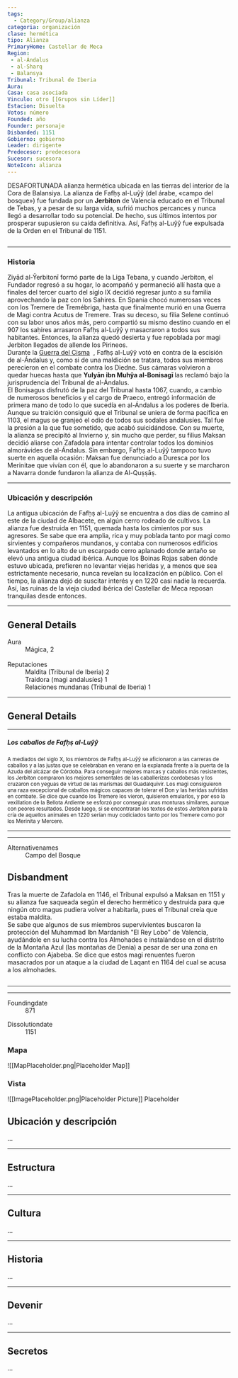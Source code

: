 ```yaml
---
tags:
  - Category/Group/alianza
categoria: organización
clase: hermética
tipo: Alianza
PrimaryHome: Castellar de Meca
Region:
 - al-Ándalus 
 - al-Sharq 
 - Balansya 
Tribunal: Tribunal de Iberia 
Aura: 
Casa: casa asociada
Vinculo: otro [[Grupos sin Líder]]
Estacion: Disuelta 
Votos: número
Founded: año
Founder: personaje
Disbanded: 1151
Gobierno: gobierno
Leader: dirigente
Predecesor: predecesora
Sucesor: sucesora
NoteIcon: alianza
---
```


 <section class="wa-section main-content"><p><span class="dropcap">D</span>ESAFORTUNADA alianza hermética ubicada en las tierras del interior de la Cora de Balansiya.
La alianza de Fafḥṣ al-Luŷŷ (del árabe, «campo del bosque») fue fundada por un <strong class="article-unlinked">Jerbiton</strong> de <span class="article-link article-explorer-link entity-link wa-link" data-article-privacy="public" data-article-id="2e19ef93-ba12-4efd-b4ba-3dd0b5ab9841" data-template-type="settlement" data-article="2e19ef93-ba12-4efd-b4ba-3dd0b5ab9841">Valencia</span> educado en el <span data-article-privacy="private" data-article-id="b95ed88f-c33b-4f2f-be85-2e5f420dfa47" data-template-type="organization" class="private-article article-unlinked entity-link wa-link">Tribunal de Tebas</span>, y a pesar de su larga vida, sufrió muchos percances y nunca llegó a desarrollar todo su potencial. De hecho, sus últimos intentos por prosperar supusieron su caída definitiva. Así, Fafḥṣ al-Luŷŷ fue expulsada de la Orden en el Tribunal de 1151.
</p><div id="58bd7a15d7c94e751c80eb8ddec6d95a" class="visibility-toggler image-thumb-container user-css-image-thumbnail position-relative padding-10 "><img src="https://worldanvil.com/uploads/images/558a73b9d09aa84b099d342bb3bf8b91.png" alt title="fafhsalluyy1.png" /></div>
<hr /><h3>Historia</h3>
<span data-article-privacy="private" data-article-id="95284875-cf7c-4235-bcf5-30572fd90036" data-template-type="person" class="private-article article-unlinked entity-link wa-link">Ziyād al-Ŷerbitonī</span> formó parte de la Liga Tebana, y cuando <span data-article-privacy="private" data-article-id="a3f83475-748e-4114-97da-c2fe00328945" data-template-type="person" class="private-article article-unlinked entity-link wa-link">Jerbiton, el Fundador</span> regresó a su hogar, lo acompañó y permaneció allí hasta que a finales del tercer cuarto del siglo IX decidió regresar junto a su familia aprovechando la paz con los <span data-article-privacy="private" data-article-id="e3fd6078-ce70-4ca7-8a62-d078943b039f" data-template-type="organization" class="private-article article-unlinked entity-link wa-link">Sahires</span>. En <span class="article-link article-explorer-link entity-link wa-link" data-article-privacy="public" data-article-id="5ff3ea64-57a9-4e12-8823-322e90f3be82" data-template-type="location" data-article="5ff3ea64-57a9-4e12-8823-322e90f3be82">Spania</span> chocó numerosas veces con los Tremere de <span class="article-link article-explorer-link entity-link wa-link" data-article-privacy="public" data-article-id="52075ddb-9650-434a-868c-25a9465b312f" data-template-type="organization" data-article="52075ddb-9650-434a-868c-25a9465b312f">Tremébriga</span>, hasta que finalmente murió en una Guerra de Magi contra Acutus de Tremere. Tras su deceso, su filia Selene continuó con su labor unos años más, pero compartió su mismo destino cuando en el 907 los saḥires arrasaron Fafḥṣ al-Luŷŷ y masacraron a todos sus habitantes. Entonces, la alianza quedó desierta y fue repoblada por magi Jerbiton llegados de allende los Pirineos.
<br />
Durante la <a href="/w/europa-mythica-montedemo/h/20b44dd0-d598-4759-abd7-b88af7d21eaf">Guerra del Cisma</a>  , Fafḥṣ al-Luŷŷ votó en contra de la escisión de al-Ándalus y, como si de una maldición se tratara, todos sus miembros perecieron en el combate contra los <span data-article-privacy="private" data-article-id="26ddee29-a1db-4a7c-9f6e-1024562db591" data-template-type="organization" class="private-article article-unlinked entity-link wa-link">Diedne</span>. Sus cámaras volvieron a quedar huecas hasta que <b>Yulyān ibn Muhŷa al-Bonisagī </b>las reclamó bajo la jurisprudencia del Tribunal de al-Ándalus.
<br />
El Bonisagus disfrutó de la paz del Tribunal hasta 1067, cuando, a cambio de numerosos beneficios y el cargo de Praeco, entregó información de primera mano de todo lo que sucedía en al-Ándalus a los poderes de Iberia. Aunque su traición consiguió que el Tribunal se uniera de forma pacífica en 1103, el magus se granjeó el odio de todos sus sodales andalusíes. Tal fue la presión a la que fue sometido, que acabó suicidándose. Con su muerte, la alianza se precipitó al Invierno y, sin mucho que perder, su filius <span data-article-privacy="private" data-article-id="60b223a4-17a5-4987-a1a9-d704d0f212c7" data-template-type="person" class="private-article article-unlinked entity-link wa-link">Maksan</span> decidió aliarse con <span data-article-privacy="private" data-article-id="a82b959e-155a-4712-bcee-8c4cf19b0602" data-template-type="person" class="private-article article-unlinked entity-link wa-link">Zafadola</span> para intentar controlar todos los dominios almorávides de al-Ándalus. Sin embargo, Fafḥṣ al-Luŷŷ tampoco tuvo suerte en aquella ocasión: Maksan fue denunciado a <span class="article-link article-explorer-link entity-link wa-link" data-article-privacy="public" data-article-id="2b14a551-6dff-4527-ae35-f30de1f502b2" data-template-type="organization" data-article="2b14a551-6dff-4527-ae35-f30de1f502b2">Duresca</span> por los <span class="article-link article-explorer-link entity-link wa-link" data-article-privacy="public" data-article-id="6b139265-66a0-4e7f-aab2-a70374b02925" data-template-type="organization" data-article="6b139265-66a0-4e7f-aab2-a70374b02925">Merinitae</span> que vivían con él, que lo abandonaron a su suerte y se marcharon a Navarra donde fundaron la alianza de <span class="article-link article-explorer-link entity-link wa-link" data-article-privacy="public" data-article-id="5713c304-1b4a-48bf-a54f-387edec1c5d7" data-template-type="organization" data-article="5713c304-1b4a-48bf-a54f-387edec1c5d7">Al-Quṣṣāṣ</span>.
<br />
<div id="cc8858e59ad409bfa8e35479301717e8" class="visibility-toggler image-thumb-container user-css-image-thumbnail position-relative padding-10 "><img src="https://worldanvil.com/uploads/images/17be04fbf6569aaa62d9bce2c3b18e53.png" alt title="fafhsalluyy2.png" /></div>
<hr /><h3>Ubicación y descripción</h3>
La antigua ubicación de Fafḥṣ al-Luŷŷ se encuentra a dos días de camino al este de la ciudad de Albacete, en algún cerro rodeado de cultivos. La alianza fue destruida en 1151, quemada hasta los cimientos por sus agresores. Se sabe que era amplia, rica y muy poblada tanto por magi como sirvientes y compañeros mundanos, y contaba con numerosos edificios levantados en lo alto de un escarpado cerro aplanado donde antaño se elevó una antigua ciudad ibérica. Aunque los Boinas Rojas saben dónde estuvo ubicada, prefieren no levantar viejas heridas y, a menos que sea estrictamente necesario, nunca revelan su localización en público. Con el tiempo, la alianza dejó de suscitar interés y en 1220 casi nadie la recuerda. Así, las ruinas de la vieja ciudad ibérica del Castellar de Meca reposan tranquilas desde entonces.<div id="367a688833b39262c8fa9abdcec7aa77" class="visibility-toggler image-thumb-container user-css-image-thumbnail position-relative padding-10 "><img src="https://worldanvil.com/uploads/images/06683b93d325691c5b60a2764508dc79.png" alt title="fafhsalluyy4.png" /></div>
<hr /><p></p></section>  <section data-section-id="sidepanelcontent" class="wa-section public"><h2>General Details</h2>
<p></p><div class="visibility-toggler" id="6ed3cf13906dc93a2f205a19e122c640"> 
          <dt class="phrase-key">Aura</dt>
          <dd class="phrase-value"> Mágica, 2 </dd>
        </div> 
<div class="visibility-toggler" id="d93d97edccfd299baa4b78d61f752604"> 
          <dt class="phrase-key">Reputaciones</dt>
          <dd class="phrase-value"> Maldita (Tribunal de Iberia) 2<br />Traidora (magi andalusíes) 1<br />Relaciones mundanas (Tribunal de Iberia) 1 </dd>
        </div><p></p><hr /></section><section data-section-id="sidebarcontentbottom" class="wa-section public"><h2>General Details</h2>
<p>	

</p><hr />
<h5>Los caballos de Fafḥṣ al-Luŷŷ</h5>
<small>A mediados del siglo X, los miembros de Fafḥṣ al-Luŷŷ se aficionaron a las carreras de caballos y a las justas que se celebraban en verano en la explanada frente a la puerta de la Azuda del alcázar de Córdoba. Para conseguir mejores marcas y caballos más resistentes, los Jerbiton compraron los mejores sementales de las caballerizas cordobesas y los cruzaron con yeguas de virtud de las marismas del Guadalquivir. Los magi consiguieron una raza excepcional de caballos mágicos capaces de tolerar el Don y las heridas sufridas en combate. Se dice que cuando los Tremere los vieron, quisieron emularlos, y por eso la vexillation de la Bellota Ardiente se esforzó por conseguir unas monturas similares, aunque con peores resultados.
Desde luego, si se encontraran los textos de estos Jerbiton para la cría de aquellos animales en 1220 serían muy codiciados tanto por los Tremere como por los Merinita y Mercere.</small><hr /><p></p><hr /></section><section data-section-id="alternativeNames" class="wa-section public"><dl><dt>Alternativenames</dt><dd>Campo del Bosque</dd></dl></section><section data-section-id="disbandment" class="wa-section public"><h2>Disbandment</h2>
<p>Tras la muerte de Zafadola en 1146, el Tribunal expulsó a Maksan en 1151 y su alianza fue saqueada según el derecho hermético y destruida para que ningún otro magus pudiera volver a habitarla, pues el Tribunal creía que estaba maldita.
<br />
Se sabe que algunos de sus miembros supervivientes buscaron la protección del <span data-article-privacy="private" data-article-id="1463a323-c3ab-494d-8dfd-f901e01c80b4" data-template-type="person" class="private-article article-unlinked entity-link wa-link">Muhammad Ibn Mardanish "El Rey Lobo"</span> de Valencia, ayudándole en su lucha contra los <span class="article-link article-explorer-link entity-link wa-link" data-article-privacy="public" data-article-id="d9fbc2c2-f7af-4e4d-b3da-c262940d1cc2" data-template-type="organization" data-article="d9fbc2c2-f7af-4e4d-b3da-c262940d1cc2">Almohades</span> e instalándose en el distrito de la Montaña Azul (las montañas de Denia) a pesar de ser una zona en conflicto con <span data-article-privacy="private" data-article-id="6faf0ae3-7157-4c3b-ae42-61a535c2f310" data-template-type="organization" class="private-article article-unlinked entity-link wa-link">Ajabeba</span>. Se dice que estos magi renuentes fueron masacrados por un ataque a la ciudad de Laqant en 1164 del cual se acusa a los almohades.</p><div id="0fd905afd8a1ab1aea404c7b68697cae" class="visibility-toggler image-thumb-container user-css-image-thumbnail position-relative padding-10 "><img src="https://worldanvil.com/uploads/images/3fed86e9f657695b650e567dd1b548c0.png" alt title="fafhsalluyy3.png" /></div>
<hr /><p></p><hr /></section><section data-section-id="foundingDate" class="wa-section public"><dl><dt>Foundingdate</dt><dd>871</dd></dl></section><section data-section-id="dissolutionDate" class="wa-section public"><dl><dt>Dissolutiondate</dt><dd>1151</dd></dl></section>   

### Mapa
![[MapPlaceholder.png|Placeholder Map]]
### Vista
![[ImagePlaceholder.png|Placeholder Picture]]
Placeholder

## Ubicación y descripción
...
***
## Estructura
...
***
## Cultura
...
***
## Historia
...
***
## Devenir
...
***
## Secretos 
...
